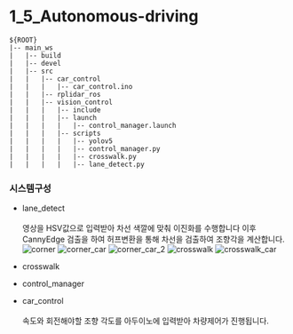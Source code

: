 # 1_5_Autonomous-driving
```  
${ROOT}  
|-- main_ws
|   |-- build
|   |-- devel
|   |-- src
|   |   |-- car_control
|   |   |   |-- car_control.ino
|   |   |-- rplidar_ros
|   |   |-- vision_control
|   |   |   |-- include
|   |   |   |-- launch
|   |   |   |   |-- control_manager.launch
|   |   |   |-- scripts
|   |   |   |   |-- yolov5
|   |   |   |   |-- control_manager.py
|   |   |   |   |-- crosswalk.py
|   |   |   |   |-- lane_detect.py
```  

### **시스템구성**
* lane_detect<br/><br/>
  영상을 HSV값으로 입력받아 차선 색깔에 맞춰 이진화를 수행합니다 이후 CannyEdge 검출을 하여 허프변환을 통해 차선을 검출하여 조향각을 계산합니다.
![corner](https://github.com/user-attachments/assets/b60fbfa3-19ae-44d1-b356-1e43c62b72bb)
![corner_car](https://github.com/user-attachments/assets/e47474e8-4d9f-457a-be03-36fc9e5626a0)
![corner_car_2](https://github.com/user-attachments/assets/db806a82-9a8e-496d-b097-b1e1c86c8aa5)
![crosswalk](https://github.com/user-attachments/assets/f1093519-4d46-4f67-a328-a6c900a713e1)
![crosswalk_car](https://github.com/user-attachments/assets/934a6ca3-5cdd-45b0-a8b3-636f9b35682c)
* crosswalk
    
* control_manager

* car_control<br/><br/>속도와 회전해야할 조향 각도를 아두이노에 입력받아 차량제어가 진행됩니다.
